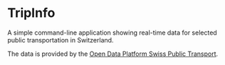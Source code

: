 # TripInfo
A simple command-line application showing real-time data for selected public transportation in Switzerland.

The data is provided by the [Open Data Platform Swiss Public Transport](https://opentransportdata.swiss/en/).
